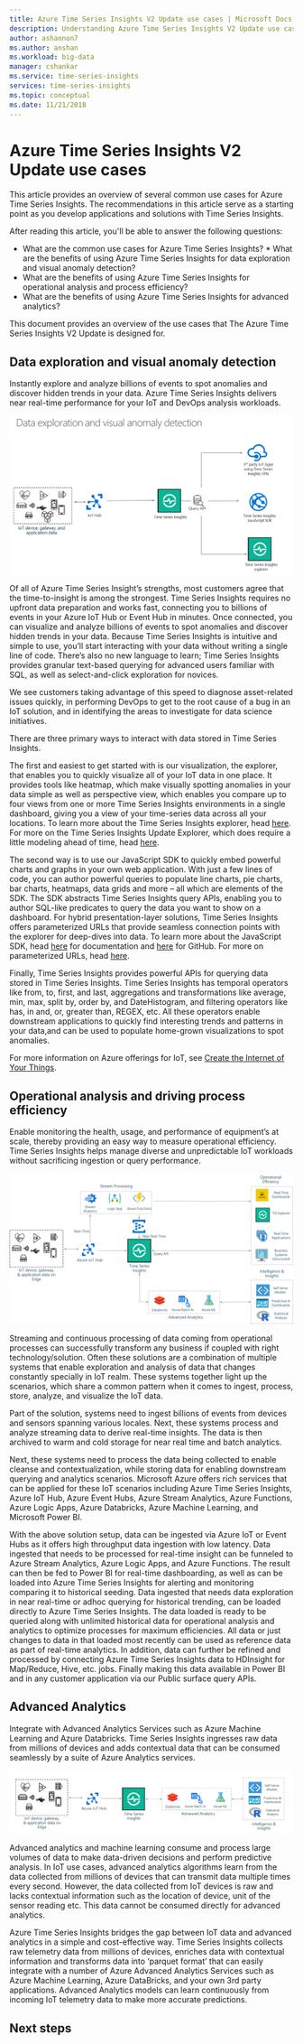 ```yaml
---
title: Azure Time Series Insights V2 Update use cases | Microsoft Docs
description: Understanding Azure Time Series Insights V2 Update use cases
author: ashannon7
ms.author: anshan
ms.workload: big-data
manager: cshankar
ms.service: time-series-insights
services: time-series-insights
ms.topic: conceptual
ms.date: 11/21/2018
---
```


# Azure Time Series Insights V2 Update use cases

This article provides an overview of several common use cases for Azure Time Series Insights. The recommendations in this article serve as a starting point as you develop applications and solutions with Time Series Insights.

After reading this article, you'll be able to answer the following questions:

* What are the common use cases for Azure Time Series Insights? * What are the benefits of using Azure Time Series Insights for data exploration and visual anomaly detection?
* What are the benefits of using Azure Time Series Insights for operational analysis and process efficiency?
* What are the benefits of using Azure Time Series Insights for advanced analytics?

This document provides an overview of the use cases that The Azure Time Series Insights V2 Update is designed for.

## Data exploration and visual anomaly detection

Instantly explore and analyze billions of events to spot anomalies and discover hidden trends in your data. Azure Time Series Insights delivers near real-time performance for your IoT and DevOps analysis workloads.

![data-explorer][1]

Of all of Azure Time Series Insight’s strengths, most customers agree that the time-to-insight is among the strongest.  Time Series Insights requires no upfront data preparation and works fast, connecting you to billions of events in your Azure IoT Hub or Event Hub in minutes.  Once connected, you can visualize and analyze billions of events to spot anomalies and discover hidden trends in your data.  Because Time Series Insights is intuitive and simple to use, you’ll start interacting with your data without writing a single line of code. There’s also no new language to learn; Time Series Insights provides granular text-based querying for advanced users familiar with SQL, as well as select-and-click exploration for novices.

We see customers taking advantage of this speed to diagnose asset-related issues quickly, in performing DevOps to get to the root cause of a bug in an IoT solution, and in identifying the areas to investigate for data science initiatives.  

There are three primary ways to interact with data stored in Time Series Insights.  

The first and easiest to get started with is our visualization, the explorer, that enables you to quickly visualize all of your IoT data in one place.  It provides tools like heatmap, which make visually spotting anomalies in your data simple as well as perspective view, which enables you compare up to four views from one or more Time Series Insights environments in a single dashboard, giving you a view of your time-series data across all your locations.  To learn more about the Time Series Insights explorer, head [here](./time-series-insights-update-explorer.md). For more on the Time Series Insights Update Explorer, which does require a little modeling ahead of time, head [here](./time-series-insights-update-plan.md).

The second way is to use our JavaScript SDK to quickly embed powerful charts and graphs in your own web application.  With just a few lines of code, you can author powerful queries to populate line charts, pie charts, bar charts, heatmaps, data grids and more – all which are elements of the SDK. The SDK abstracts Time Series Insights query APIs, enabling you to author SQL-like predicates to query the data you want to show on a dashboard. For hybrid presentation-layer solutions, Time Series Insights offers parameterized URLs that provide seamless connection points with the explorer for deep-dives into data. To learn more about the JavaScript SDK, head [here](https://docs.microsoft.com/azure/time-series-insights/tutorial-explore-js-client-lib) for documentation and [here](https://github.com/Microsoft/tsiclient) for GitHub.  For more on parameterized URLs, head [here](https://docs.microsoft.com/azure/time-series-insights/time-series-insights-parameterized-urls).  

Finally, Time Series Insights provides powerful APIs for querying data stored in Time Series Insights.  Time Series Insights has temporal operators like from, to, first, and last, aggregations and transformations like average, min, max, split by, order by, and DateHistogram, and filtering operators like has, in and, or, greater than, REGEX, etc.  All these operators enable downstream applications to quickly find interesting trends and patterns in your data,and can be used to populate home-grown visualizations to spot anomalies.  

For more information on Azure offerings for IoT, see [Create the Internet of Your Things](https://www.microsoft.com/internet-of-things).

## Operational analysis and driving process efficiency

Enable monitoring the health, usage, and performance of equipment’s at scale, thereby providing an easy way to measure operational efficiency. Time Series Insights helps manage diverse and unpredictable IoT workloads without sacrificing ingestion or query performance.

![overview][2]

Streaming and continuous processing of data coming from operational processes can successfully transform any business if coupled with right technology/solution. Often these solutions are a combination of multiple systems that enable exploration and analysis of data that changes constantly specially in IoT realm. These systems together light up the scenarios, which share a common pattern when it comes to ingest, process, store, analyze, and visualize the IoT data.

Part of the solution, systems need to ingest billions of events from devices and sensors spanning various locales. Next, these systems process and analyze streaming data to derive real-time insights. The data is then archived to warm and cold storage for near real time and batch analytics.

Next, these systems need to process the data being collected to enable cleanse and contextualization, while storing data for enabling downstream querying and analytics scenarios. Microsoft Azure offers rich services that can be applied for these IoT scenarios including Azure Time Series Insights, Azure IoT Hub, Azure Event Hubs, Azure Stream Analytics, Azure Functions, Azure Logic Apps, Azure Databricks, Azure Machine Learning, and Microsoft Power BI.

With the above solution setup, data can be ingested via Azure IoT or Event Hubs as it offers high throughput data ingestion with low latency. Data ingested that needs to be processed for real-time insight can be funneled to Azure Stream Analytics, Azure Logic Apps, and Azure Functions. The result can then be fed to Power BI for real-time dashboarding, as well as can be loaded into Azure Time Series Insights for alerting and monitoring comparing it to historical seeding. Data ingested that needs data exploration in near real-time or adhoc querying for historical trending, can be loaded directly to Azure Time Series Insights. The data loaded is ready to be queried along with unlimited historical data for operational analysis and analytics to optimize processes for maximum efficiencies. All data or just changes to data in that loaded most recently can be used as reference data as part of real-time analytics. In addition, data can further be refined and processed by connecting Azure Time Series Insights data to HDInsight for Map/Reduce, Hive, etc. jobs. Finally making this data available in Power BI and in any customer application via our Public surface query APIs.

## Advanced Analytics

Integrate with Advanced Analytics Services such as Azure Machine Learning and Azure Databricks. Time Series Insights ingresses raw data from millions of devices and adds contextual data that can be consumed seamlessly by a suite of Azure Analytics services.

![analytics][3]

Advanced analytics and machine learning consume and process large volumes of data to make data-driven decisions and perform predictive analysis. In IoT use cases, advanced analytics algorithms learn from the data collected from millions of devices that can transmit data multiple times every second. However, the data collected from IoT devices is raw and lacks contextual information such as the location of device, unit of the sensor reading etc. This data cannot be consumed directly for advanced analytics.

Azure Time Series Insights bridges the gap between IoT data and advanced analytics in a simple and cost-effective way. Time Series Insights collects raw telemetry data from millions of devices, enriches data with contextual information and transforms data into ‘parquet format’ that can easily integrate with a number of Azure Advanced Analytics Services such as Azure Machine Learning, Azure DataBricks, and your own 3rd party applications. Advanced Analytics models can learn continuously from incoming IoT telemetry data to make more accurate predictions.

## Next steps

<!-- Images -->
[1]: media/v2-update-use-cases/data-explorer.png
[2]: media/v2-update-use-cases/overview.png
[3]: media/v2-update-use-cases/advanced-analytics.png
